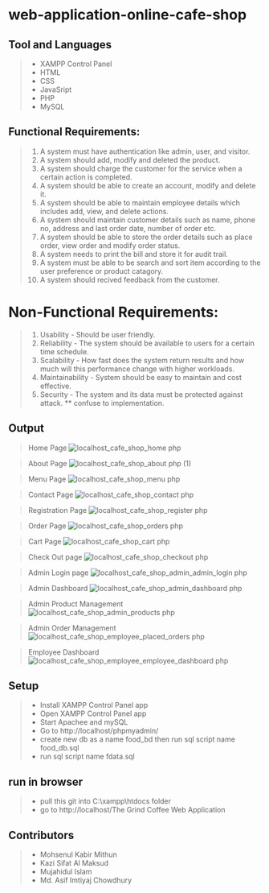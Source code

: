 ﻿# web-application-online-cafe-shop

## Tool and Languages

> - XAMPP Control Panel
> - HTML
> - CSS
> - JavaSript
> - PHP
> - MySQL

## Functional Requirements:

> 1. A system must have authentication like admin, user, and visitor.
> 2. A system should add, modify and deleted the product.
> 3. A system should charge the customer for the service when a certain action is completed.
> 4. A system should be able to create an account, modify and delete it.
> 5. A system should be able to maintain employee details which includes add, view, and delete actions.
> 6. A system should maintain customer details such as name, phone no, address and last order date, number of order etc.
> 7. A system should be able to store the order details such as place order, view order and modify order status.
> 8. A system needs to print the bill and store it for audit trail.
> 9. A system must be able to be search and sort item according to the user preference or product catagory.
> 10. A system should recived feedback from the customer.

# Non-Functional Requirements:

> 1. Usability - Should be user friendly.
> 2. Reliability - The system should be available to users for a certain time schedule.
> 3. Scalability - How fast does the system return results and how much will this performance change with higher workloads.
> 4. Maintainability - System should be easy to maintain and cost effective.
> 5. Security - The system and its data must be protected against attack. \*\* confuse to implementation.

## Output

> Home Page
![localhost_cafe_shop_home php](https://user-images.githubusercontent.com/89062109/191270692-93a08dcc-6574-4ba5-9a86-fa27d2c1868b.png)

> About Page
![localhost_cafe_shop_about php (1)](https://user-images.githubusercontent.com/89062109/191271555-9f771a3d-f3ff-4cec-afc5-0057ebad879b.png)

> Menu Page
![localhost_cafe_shop_menu php](https://user-images.githubusercontent.com/89062109/191271845-b02a2471-1686-4a57-b23e-cfe29db9905b.png)

> Contact Page
![localhost_cafe_shop_contact php](https://user-images.githubusercontent.com/89062109/191271870-ff7c69a5-d5ce-46fb-b0ef-c1f79737d28b.png)

> Registration Page
![localhost_cafe_shop_register php](https://user-images.githubusercontent.com/89062109/191271909-6466d50c-fdaa-4078-a887-5257c7769649.png)

> Order Page
![localhost_cafe_shop_orders php](https://user-images.githubusercontent.com/89062109/191271922-22af18cf-5e4f-43e9-8617-0822ce68d73c.png)

> Cart Page
![localhost_cafe_shop_cart php](https://user-images.githubusercontent.com/89062109/191271933-2647d389-91ce-472e-8573-1799b3b0bacb.png)

> Check Out page
![localhost_cafe_shop_checkout php](https://user-images.githubusercontent.com/89062109/191271948-616471c7-30d7-4049-85d0-2f0572b26d66.png)

> Admin Login page
![localhost_cafe_shop_admin_admin_login php](https://user-images.githubusercontent.com/89062109/191271963-a773445f-48df-4466-8715-1474a7ef87c9.png)


> Admin Dashboard
![localhost_cafe_shop_admin_dashboard php](https://user-images.githubusercontent.com/89062109/191272618-8de8a4c6-594c-4d2b-b00a-b3bacdd60c18.png)

> Admin Product Management
![localhost_cafe_shop_admin_products php](https://user-images.githubusercontent.com/89062109/191272596-19fe9ef1-3da3-4f30-95e3-34742b382223.png)


> Admin Order Management
![localhost_cafe_shop_employee_placed_orders php](https://user-images.githubusercontent.com/89062109/191272626-1ccada23-fde5-46fe-b82e-6a206929c35b.png)

> Employee Dashboard
![localhost_cafe_shop_employee_employee_dashboard php](https://user-images.githubusercontent.com/89062109/191272580-3da743c9-09be-4926-8433-be10e292581b.png)


## Setup

> - Install XAMPP Control Panel app
> - Open XAMPP Control Panel app
> - Start Apachee and mySQL
> - Go to http://localhost/phpmyadmin/
> - create new db as a name food_bd then run sql script name food_db.sql
> - run sql script name fdata.sql

## run in browser

> - pull this git into C:\xampp\htdocs folder
> - go to http://localhost/The Grind Coffee Web Application

## Contributors

> - Mohsenul Kabir Mithun
> - Kazi Sifat Al Maksud
> - Mujahidul Islam
> - Md. Asif Imtiyaj Chowdhury
